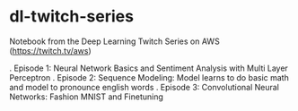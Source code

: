 # dl-twitch-series
Notebook from the Deep Learning Twitch Series on AWS (https://twitch.tv/aws)


. Episode 1: Neural Network Basics and Sentiment Analysis with Multi Layer Perceptron
. Episode 2: Sequence Modeling: Model learns to do basic math and model to pronounce english words
. Episode 3: Convolutional Neural Networks: Fashion MNIST and Finetuning 
 
